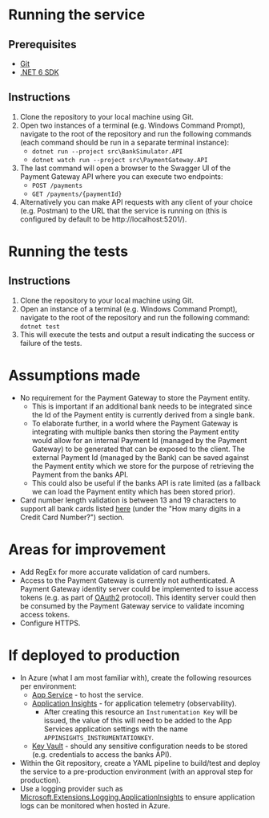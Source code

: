 # Running the service
## Prerequisites
- [Git](https://git-scm.com/downloads)
- [.NET 6 SDK](https://dotnet.microsoft.com/en-us/download)

## Instructions
1. Clone the repository to your local machine using Git.
2. Open two instances of a terminal (e.g. Windows Command Prompt), navigate to the root of the repository and run the following commands (each command should be run in a separate terminal instance):
    -  `dotnet run --project src\BankSimulator.API`
    -  `dotnet watch run --project src\PaymentGateway.API`
3. The last command will open a browser to the Swagger UI of the Payment Gateway API where you can execute two endpoints:
    - `POST /payments`
    - `GET /payments/{paymentId}`
4. Alternatively you can make API requests with any client of your choice (e.g. Postman) to the URL that the service is running on (this is configured by default to be http://localhost:5201/).

# Running the tests
## Instructions
1. Clone the repository to your local machine using Git.
2. Open an instance of a terminal (e.g. Windows Command Prompt), navigate to the root of the repository and run the following command:
    `dotnet test`
3. This will execute the tests and output a result indicating the success or failure of the tests.

# Assumptions made
- No requirement for the Payment Gateway to store the Payment entity.
    - This is important if an additional bank needs to be integrated since the Id of the Payment entity is currently derived from a single bank. 
    - To elaborate further, in a world where the Payment Gateway is integrating with multiple banks then storing the Payment entity would allow for an internal Payment Id (managed by the Payment Gateway) to be generated that can be exposed to the client. The external Payment Id (managed by the Bank) can be saved against the Payment entity which we store for the purpose of retrieving the Payment from the banks API.
    - This could also be useful if the banks API is rate limited (as a fallback we can load the Payment entity which has been stored prior).
- Card number length validation is between 13 and 19 characters to support all bank cards listed [here](https://www.validcreditcardnumber.com/) (under the "How many digits in a Credit Card Number?") section.

# Areas for improvement
- Add RegEx for more accurate validation of card numbers.
- Access to the Payment Gateway is currently not authenticated. A Payment Gateway identity server could be implemented to issue access tokens (e.g. as part of [OAuth2](https://oauth.net/2/) protocol). This identity server could then be consumed by the Payment Gateway service to validate incoming access tokens.
- Configure HTTPS.

# If deployed to production
- In Azure (what I am most familiar with), create the following resources per environment:
    - [App Service](https://azure.microsoft.com/en-us/products/app-service/#overview) - to host the service.
    - [Application Insights](https://learn.microsoft.com/en-us/azure/azure-monitor/app/app-insights-overview?tabs=net) - for application telemetry (observability).
        - After creating this resource an `Instrumentation Key` will be issued, the value of this will need to be added to the App Services application settings with the name `APPINSIGHTS_INSTRUMENTATIONKEY`.
    - [Key Vault](https://azure.microsoft.com/en-us/products/key-vault/) - should any sensitive configuration needs to be stored (e.g. credentials to access the banks API).
- Within the Git repository, create a YAML pipeline to build/test and deploy the service to a pre-production environment (with an approval step for production).
- Use a logging provider such as [Microsoft.Extensions.Logging.ApplicationInsights](https://www.nuget.org/packages/Microsoft.Extensions.Logging.ApplicationInsights) to ensure application logs can be monitored when hosted in Azure.
